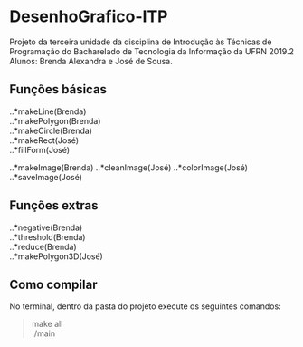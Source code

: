 # DesenhoGrafico-ITP  
Projeto da terceira unidade da disciplina de Introdução às Técnicas de Programação do Bacharelado de Tecnologia da Informação da UFRN 2019.2  
Alunos: Brenda Alexandra e José de Sousa.  


## Funções básicas  
  ..*makeLine(Brenda)  
  ..*makePolygon(Brenda)  
  ..*makeCircle(Brenda)  
  ..*makeRect(José)  
  ..*fillForm(José)  
  
  ..*makeImage(Brenda)
  ..*cleanImage(José)
  ..*colorImage(José)
  ..*saveImage(José)
  
## Funções extras  
 ..*negative(Brenda)  
 ..*threshold(Brenda)  
 ..*reduce(Brenda)  
 ..*makePolygon3D(José)  
 
## Como compilar  
No terminal, dentro da pasta do projeto execute os seguintes comandos:  

> make all  
> ./main



